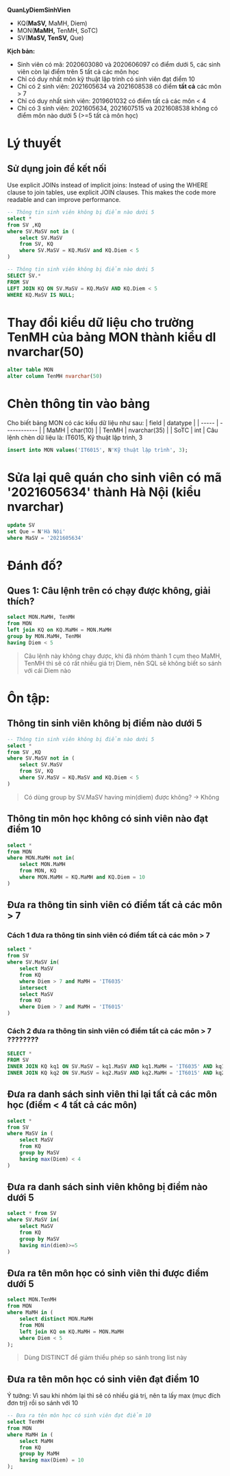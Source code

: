 **QuanLyDiemSinhVien**
- KQ(**MaSV,** MaMH, Diem)
- MON(**MaMH,** TenMH, SoTC)
- SV(**MaSV, TenSV,** Que)

**Kịch bản:**
- Sinh viên có mã: 2020603080 và 2020606097 có điểm dưới 5, các sinh viên còn lại điểm trên 5 tất cả các môn học
- Chỉ có duy nhất môn kỹ thuật lập trình có sinh viên đạt điểm 10
- Chỉ có 2 sinh viên: 2021605634 và 2021608538 có điểm **tất cả** các môn > 7
- Chỉ có duy nhất sinh viên: 2019601032 có điểm tất cả các môn < 4
- Chỉ có 3 sinh viên: 2021605634, 2021607515 và 2021608538 không có điểm môn nào dưới 5 (>=5 tất cả môn học)

# Lý thuyết
## Sử dụng join để kết nối
Use explicit JOINs instead of implicit joins: Instead of using the WHERE clause to join tables, use explicit JOIN clauses. This makes the code more readable and can improve performance.
```sql
-- Thông tin sinh viên không bị điểm nào dưới 5
select * 
from SV ,KQ
where SV.MaSV not in (
	select SV.MaSV 
	from SV, KQ
	where SV.MaSV = KQ.MaSV and KQ.Diem < 5
)
```

```sql
-- Thông tin sinh viên không bị điểm nào dưới 5
SELECT SV.*
FROM SV
LEFT JOIN KQ ON SV.MaSV = KQ.MaSV AND KQ.Diem < 5
WHERE KQ.MaSV IS NULL;
```


# Thay đổi kiểu dữ liệu cho trường TenMH của bảng MON thành kiểu dl nvarchar(50)
```sql
alter table MON
alter column TenMH nvarchar(50)
```

# Chèn thông tin vào bảng
Cho biết bảng MON có các kiểu dữ liệu như sau:
| field | datatype     |
| ----- | ------------ |
| MaMH  | char(10)     |
| TenMH | nvarchar(35) |
| SoTC  | int          |
Câu lệnh chèn dữ liệu là: IT6015, Kỹ thuật lập trình, 3
```sql
insert into MON values('IT6015', N'Kỹ thuật lập trình', 3);
```

# Sửa lại quê quán cho sinh viên có mã '2021605634' thành Hà Nội (kiểu nvarchar)
```sql
update SV
set Que = N'Hà Nội'
where MaSV = '2021605634'
```
# Đánh đố?
## Ques 1: Câu lệnh trên có chạy được không, giải thích?
```sql
select MON.MaMH, TenMH
from MON
left join KQ on KQ.MaMH = MON.MaMH
group by MON.MaMH, TenMH
having Diem < 5
```
> Câu lệnh này không chạy được, khi đã nhóm thành 1 cụm theo MaMH, TenMH thì sẽ có rất nhiều giá trị Diem, nên SQL sẽ không biết so sánh với cái Diem nào


# Ôn tập:

## Thông tin sinh viên không bị điểm nào dưới 5
```sql
-- Thông tin sinh viên không bị điểm nào dưới 5
select * 
from SV ,KQ
where SV.MaSV not in (
	select SV.MaSV 
	from SV, KQ
	where SV.MaSV = KQ.MaSV and KQ.Diem < 5
)
```
> Có dùng group by SV.MaSV having min(diem) được không? -> Không

## Thông tin môn học không có sinh viên nào đạt điểm 10
```sql
select *
from MON
where MON.MaMH not in(
	select MON.MaMH
	from MON, KQ
	where MON.MaMH = KQ.MaMH and KQ.Diem = 10
)
```

## Đưa ra thông tin sinh viên có điểm tất cả các môn > 7
### Cách 1 đưa ra thông tin sinh viên có điểm tất cả các môn > 7
```sql
select *
from SV
where SV.MaSV in(
	select MaSV
	from KQ
	where Diem > 7 and MaMH = 'IT6035'
	intersect
	select MaSV
	from KQ
	where Diem > 7 and MaMH = 'IT6015'
)
```

### Cách 2 đưa ra thông tin sinh viên có điểm tất cả các môn > 7 **????????**
```sql
SELECT *
FROM SV
INNER JOIN KQ kq1 ON SV.MaSV = kq1.MaSV AND kq1.MaMH = 'IT6035' AND kq1.Diem > 4
INNER JOIN KQ kq2 ON SV.MaSV = kq2.MaSV AND kq2.MaMH = 'IT6015' AND kq2.Diem > 7;
```


## Đưa ra danh sách sinh viên thi lại tất cả các môn học (điểm < 4 tất cả các môn)
```sql
select * 
from SV
where MaSV in (
	select MaSV
	from KQ
	group by MaSV
	having max(Diem) < 4
)
```

## Đưa ra danh sách sinh viên không bị điểm nào dưới 5
```sql
select * from SV
where SV.MaSV in(
	select MaSV
	from KQ
	group by MaSV
	having min(diem)>=5
)
```

## Đưa ra tên môn học có sinh viên thi được điểm dưới 5
```sql
select MON.TenMH
from MON
where MaMH in (
	select distinct MON.MaMH
	from MON
	left join KQ on KQ.MaMH = MON.MaMH
	where Diem < 5
);
```
> Dùng DISTINCT để giảm thiểu phép so sánh trong list này

## Đưa ra tên môn học có sinh viên đạt điểm 10
Ý tưởng: Vì sau khi nhóm lại thì sẽ có nhiều giá trị, nên ta lấy max (mục đích đơn trị) rồi so sánh với 10

```sql
-- Đưa ra tên môn học có sinh viên đạt điểm 10
select TenMH
from MON
where MaMH in (
	select MaMH
	from KQ
	group by MaMH
	having max(Diem) = 10
);
```